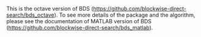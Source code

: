 This is the octave version of BDS (https://github.com/blockwise-direct-search/bds_octave). 
To see more details of the package and the algorithm, please see the documentation
of MATLAB version of BDS (https://github.com/blockwise-direct-search/bds_matlab).

